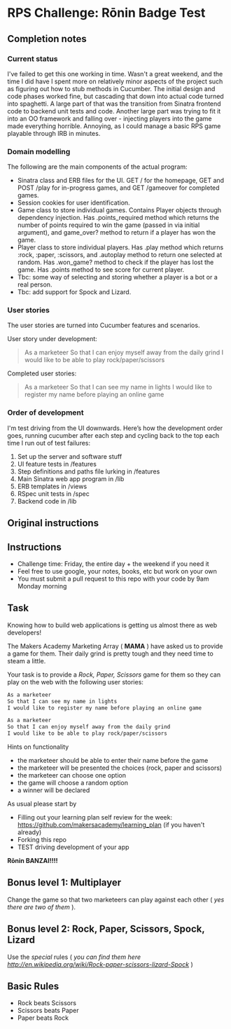 # RPS Challenge: Rōnin Badge Test

## Completion notes

### Current status

I've failed to get this one working in time. Wasn't a great weekend, and the time I did have I spent more on relatively minor aspects of the project such as figuring out how to stub methods in Cucumber. The initial design and code phases worked fine, but cascading that down into actual code turned into spaghetti. A large part of that was the transition from Sinatra frontend code to backend unit tests and code. Another large part was trying to fit it into an OO framework and falling over - injecting players into the game made everything horrible. Annoying, as I could manage a basic RPS game playable through IRB in minutes.

### Domain modelling

The following are the main components of the actual program:

* Sinatra class and ERB files for the UI. GET / for the homepage, GET and POST /play for in-progress games, and GET /gameover for completed games.
* Session cookies for user identification.
* Game class to store individual games. Contains Player objects through dependency injection. Has .points_required method which returns the number of points required to win the game (passed in via initial argument), and game_over? method to return if a player has won the game.
* Player class to store individual players. Has .play method which returns :rock, :paper, :scissors, and .autoplay method to return one selected at random. Has .won_game? method to check if the player has lost the game. Has .points method to see score for current player.
* Tbc: some way of selecting and storing whether a player is a bot or a real person.
* Tbc: add support for Spock and Lizard.

### User stories

The user stories are turned into Cucumber features and scenarios.

User story under development:

> As a marketeer
> So that I can enjoy myself away from the daily grind
> I would like to be able to play rock/paper/scissors

Completed user stories:

> As a marketeer
> So that I can see my name in lights
> I would like to register my name before playing an online game

### Order of development

I'm test driving from the UI downwards. Here’s how the development order goes, running cucumber after each step and cycling back to the top each time I run out of test failures:

1. Set up the server and software stuff
2. UI feature tests in /features
3. Step definitions and paths file lurking in /features
4. Main Sinatra web app program in /lib
5. ERB templates in /views
6. RSpec unit tests in /spec
7. Backend code in /lib


## Original instructions


Instructions
-------
* Challenge time: Friday, the entire day + the weekend if you need it
* Feel free to use google, your notes, books, etc but work on your own
* You must submit a pull request to this repo with your code by 9am Monday morning

Task
----

Knowing how to build web applications is getting us almost there as web developers!

The Makers Academy Marketing Array ( **MAMA** ) have asked us to provide a game for them. Their daily grind is pretty tough and they need time to steam a little.

Your task is to provide a _Rock, Paper, Scissors_ game for them so they can play on the web with the following user stories:

```sh
As a marketeer
So that I can see my name in lights
I would like to register my name before playing an online game

As a marketeer
So that I can enjoy myself away from the daily grind
I would like to be able to play rock/paper/scissors
```

Hints on functionality

- the marketeer should be able to enter their name before the game
- the marketeer will be presented the choices (rock, paper and scissors)
- the marketeer can choose one option
- the game will choose a random option
- a winner will be declared


As usual please start by

* Filling out your learning plan self review for the week: https://github.com/makersacademy/learning_plan (if you haven't already)
* Forking this repo
* TEST driving development of your app

**Rōnin BANZAI!!!!**

## Bonus level 1: Multiplayer

Change the game so that two marketeers can play against each other ( _yes there are two of them_ ).

## Bonus level 2: Rock, Paper, Scissors, Spock, Lizard

Use the _special_ rules ( _you can find them here http://en.wikipedia.org/wiki/Rock-paper-scissors-lizard-Spock_ )

## Basic Rules

- Rock beats Scissors
- Scissors beats Paper
- Paper beats Rock
